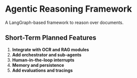 # Agentic Reasoning Framework

A LangGraph-based framework to reason over documents.

## Short-Term Planned Features

1. **Integrate with OCR and RAG modules**
2. **Add orchestrator and sub-agents**
3. **Human-in-the-loop interrupts**
4. **Memory and persistence**
5. **Add evaluations and tracings**